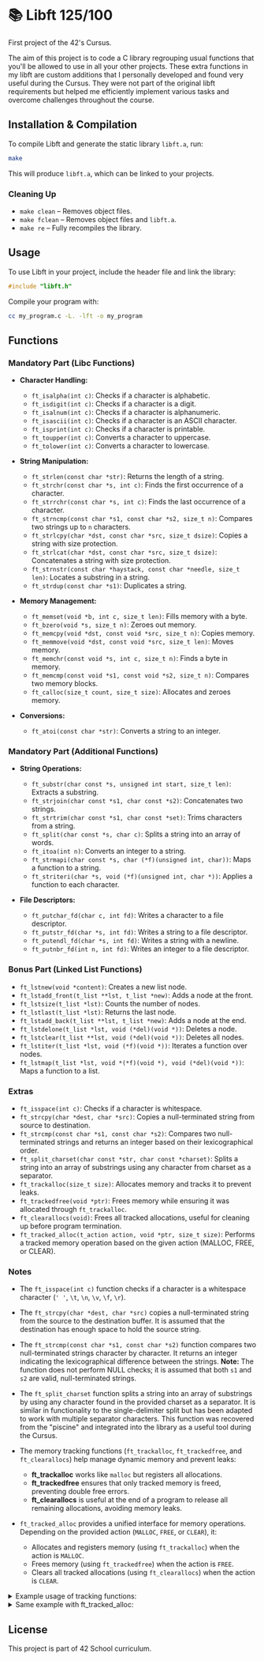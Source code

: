 # 📚 Libft 125/100
First project of the 42's Cursus.

The aim of this project is to code a C library regrouping usual functions that you'll be allowed to use in all your other projects.
These extra functions in my libft are custom additions that I personally developed and found very useful during the Cursus. They were not part of the original libft requirements but helped me efficiently implement various tasks and overcome challenges throughout the course.

## Installation & Compilation

To compile Libft and generate the static library `libft.a`, run:

```sh
make
```

This will produce `libft.a`, which can be linked to your projects.

### Cleaning Up

- `make clean` – Removes object files.
- `make fclean` – Removes object files and `libft.a`.
- `make re` – Fully recompiles the library.

## Usage

To use Libft in your project, include the header file and link the library:

```c
#include "libft.h"
```

Compile your program with:

```sh
cc my_program.c -L. -lft -o my_program
```

## Functions

### **Mandatory Part (Libc Functions)**

- **Character Handling:**

  - `ft_isalpha(int c)`: Checks if a character is alphabetic.
  - `ft_isdigit(int c)`: Checks if a character is a digit.
  - `ft_isalnum(int c)`: Checks if a character is alphanumeric.
  - `ft_isascii(int c)`: Checks if a character is an ASCII character.
  - `ft_isprint(int c)`: Checks if a character is printable.
  - `ft_toupper(int c)`: Converts a character to uppercase.
  - `ft_tolower(int c)`: Converts a character to lowercase.

- **String Manipulation:**

  - `ft_strlen(const char *str)`: Returns the length of a string.
  - `ft_strchr(const char *s, int c)`: Finds the first occurrence of a character.
  - `ft_strrchr(const char *s, int c)`: Finds the last occurrence of a character.
  - `ft_strncmp(const char *s1, const char *s2, size_t n)`: Compares two strings up to `n` characters.
  - `ft_strlcpy(char *dst, const char *src, size_t dsize)`: Copies a string with size protection.
  - `ft_strlcat(char *dst, const char *src, size_t dsize)`: Concatenates a string with size protection.
  - `ft_strnstr(const char *haystack, const char *needle, size_t len)`: Locates a substring in a string.
  - `ft_strdup(const char *s1)`: Duplicates a string.

- **Memory Management:**

  - `ft_memset(void *b, int c, size_t len)`: Fills memory with a byte.
  - `ft_bzero(void *s, size_t n)`: Zeroes out memory.
  - `ft_memcpy(void *dst, const void *src, size_t n)`: Copies memory.
  - `ft_memmove(void *dst, const void *src, size_t len)`: Moves memory.
  - `ft_memchr(const void *s, int c, size_t n)`: Finds a byte in memory.
  - `ft_memcmp(const void *s1, const void *s2, size_t n)`: Compares two memory blocks.
  - `ft_calloc(size_t count, size_t size)`: Allocates and zeroes memory.

- **Conversions:**

  - `ft_atoi(const char *str)`: Converts a string to an integer.

### **Mandatory Part (Additional Functions)**

- **String Operations:**

  - `ft_substr(char const *s, unsigned int start, size_t len)`: Extracts a substring.
  - `ft_strjoin(char const *s1, char const *s2)`: Concatenates two strings.
  - `ft_strtrim(char const *s1, char const *set)`: Trims characters from a string.
  - `ft_split(char const *s, char c)`: Splits a string into an array of words.
  - `ft_itoa(int n)`: Converts an integer to a string.
  - `ft_strmapi(char const *s, char (*f)(unsigned int, char))`: Maps a function to a string.
  - `ft_striteri(char *s, void (*f)(unsigned int, char *))`: Applies a function to each character.

- **File Descriptors:**

  - `ft_putchar_fd(char c, int fd)`: Writes a character to a file descriptor.
  - `ft_putstr_fd(char *s, int fd)`: Writes a string to a file descriptor.
  - `ft_putendl_fd(char *s, int fd)`: Writes a string with a newline.
  - `ft_putnbr_fd(int n, int fd)`: Writes an integer to a file descriptor.

### **Bonus Part (Linked List Functions)**

- `ft_lstnew(void *content)`: Creates a new list node.
- `ft_lstadd_front(t_list **lst, t_list *new)`: Adds a node at the front.
- `ft_lstsize(t_list *lst)`: Counts the number of nodes.
- `ft_lstlast(t_list *lst)`: Returns the last node.
- `ft_lstadd_back(t_list **lst, t_list *new)`: Adds a node at the end.
- `ft_lstdelone(t_list *lst, void (*del)(void *))`: Deletes a node.
- `ft_lstclear(t_list **lst, void (*del)(void *))`: Deletes all nodes.
- `ft_lstiter(t_list *lst, void (*f)(void *))`: Iterates a function over nodes.
- `ft_lstmap(t_list *lst, void *(*f)(void *), void (*del)(void *))`: Maps a function to a list.

### **Extras**

- `ft_isspace(int c)`: Checks if a character is whitespace.
- `ft_strcpy(char *dest, char *src)`: Copies a null-terminated string from source to destination.
- `ft_strcmp(const char *s1, const char *s2)`: Compares two null-terminated strings and returns an integer based on their lexicographical order.
- `ft_split_charset(char const *str, char const *charset)`: Splits a string into an array of substrings using any character from charset as a separator.
- `ft_trackalloc(size_t size)`: Allocates memory and tracks it to prevent leaks.
- `ft_trackedfree(void *ptr)`: Frees memory while ensuring it was allocated through `ft_trackalloc`.
- `ft_clearallocs(void)`: Frees all tracked allocations, useful for cleaning up before program termination.
- `ft_tracked_alloc(t_action action, void *ptr, size_t size)`: Performs a tracked memory operation based on the given action (MALLOC, FREE, or CLEAR).

### **Notes**

- The `ft_isspace(int c)` function checks if a character is a whitespace character (`' '`, `\t`, `\n`, `\v`, `\f`, `\r`).

- The `ft_strcpy(char *dest, char *src)` copies a null-terminated string from the source to the destination buffer. It is assumed that the destination has enough space to hold the source string.

- The `ft_strcmp(const char *s1, const char *s2)` function compares two null-terminated strings character by character. It returns an integer indicating the lexicographical difference between the strings. **Note:** The function does not perform NULL checks; it is assumed that both `s1` and `s2` are valid, null-terminated strings.

- The `ft_split_charset` function splits a string into an array of substrings by using any character found in the provided charset as a separator. It is similar in functionality to the single-delimiter split but has been adapted to work with multiple separator characters. This function was recovered from the "piscine" and integrated into the library as a useful tool during the Cursus.

- The memory tracking functions (`ft_trackalloc`, `ft_trackedfree`, and `ft_clearallocs`) help manage dynamic memory and prevent leaks:
  - **ft_trackalloc** works like `malloc` but registers all allocations.
  - **ft_trackedfree** ensures that only tracked memory is freed, preventing double free errors.
  - **ft_clearallocs** is useful at the end of a program to release all remaining allocations, avoiding memory leaks.
- `ft_tracked_alloc` provides a unified interface for memory operations. Depending on the provided action (`MALLOC`, `FREE`, or `CLEAR`), it:
  - Allocates and registers memory (using `ft_trackalloc`) when the action is `MALLOC`.
  - Frees memory (using `ft_trackedfree`) when the action is `FREE`.
  - Clears all tracked allocations (using `ft_clearallocs`) when the action is `CLEAR`.


<details>
<summary>Example usage of tracking functions:</summary>

```c
// Allocate some memory blocks
void *ptr1 = ft_trackalloc(32);
void *ptr2 = ft_trackalloc(64);
void *ptr3 = ft_trackalloc(128);

// Check if allocation was successful
// If any allocation fails, free all previously allocated blocks.
if (!ptr1 || !ptr2 || !ptr3)
{
    ft_clearallocs();
    return (1);
}

// Free one block correctly
ft_trackedfree(ptr2);

// Attempt to free an already freed pointer 
// (should display a warning)
ft_trackedfree(ptr2);

// Attempt to free a pointer that was never allocated through ft_trackalloc
// (should display a warning)
void *fake_ptr = malloc(50);
ft_trackedfree(fake_ptr);
free(fake_ptr); // Manually free since it's not tracked

// Allocate another block
void *ptr4 = ft_trackalloc(256);
// Overwrite it with another allocation (the previous one will still be tracked)
ptr4 = ft_trackalloc(sizeof(char) * (42 + 1));

// Free all remaining allocated memory, including overwritten pointers
ft_clearallocs();
```

</details>
<details>
<summary>Same example with ft_tracked_alloc:</summary>


```c
// Allocate some memory blocks using the new interface
void *ptr1 = ft_tracked_alloc(MALLOC, NULL, 32);
void *ptr2 = ft_tracked_alloc(MALLOC, NULL, 64);
void *ptr3 = ft_tracked_alloc(MALLOC, NULL, 128);

// Check if allocation was successful
// If any allocation fails, free all previously allocated blocks.
if (!ptr1 || !ptr2 || !ptr3)
{
    ft_tracked_alloc(CLEAR, NULL, 0);
    return (1);
}

// Free one block correctly
ft_tracked_alloc(FREE, ptr2, 0);

// Attempt to free an already freed pointer 
// (should display a warning)
ft_tracked_alloc(FREE, ptr2, 0);

// Attempt to free a pointer that was never allocated through ft_trackalloc
// (should display a warning)
void *fake_ptr = malloc(50);
ft_tracked_alloc(FREE, fake_ptr, 0);
free(fake_ptr); // Manually free since it's not tracked

// Allocate another block
void *ptr4 = ft_tracked_alloc(MALLOC, NULL, 256);
// Overwrite it with another allocation (the previous one will still be tracked)
ptr4 = ft_tracked_alloc(MALLOC, NULL, sizeof(char) * (42 + 1));

// Free all remaining allocated memory, including overwritten pointers
ft_tracked_alloc(CLEAR, NULL, 0);
```
</details>

## License

This project is part of 42 School curriculum.
